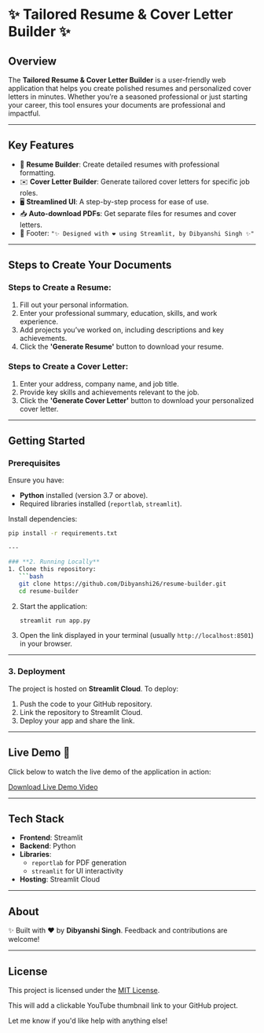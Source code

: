 # ✨ Tailored Resume & Cover Letter Builder ✨

## Overview
The **Tailored Resume & Cover Letter Builder** is a user-friendly web application that helps you create polished resumes and personalized cover letters in minutes. Whether you’re a seasoned professional or just starting your career, this tool ensures your documents are professional and impactful.

---

## Key Features
- 📄 **Resume Builder**: Create detailed resumes with professional formatting.
- ✉️ **Cover Letter Builder**: Generate tailored cover letters for specific job roles.
- 🖥️ **Streamlined UI**: A step-by-step process for ease of use.
- 📥 **Auto-download PDFs**: Get separate files for resumes and cover letters.
- 🌟 Footer: `"✨ Designed with ❤️ using Streamlit, by Dibyanshi Singh ✨"`

---

## Steps to Create Your Documents

### Steps to Create a Resume:
1. Fill out your personal information.
2. Enter your professional summary, education, skills, and work experience.
3. Add projects you’ve worked on, including descriptions and key achievements.
4. Click the **'Generate Resume'** button to download your resume.

### Steps to Create a Cover Letter:
1. Enter your address, company name, and job title.
2. Provide key skills and achievements relevant to the job.
3. Click the **'Generate Cover Letter'** button to download your personalized cover letter.

---

## Getting Started

### Prerequisites
Ensure you have:
- **Python** installed (version 3.7 or above).
- Required libraries installed (`reportlab`, `streamlit`).

Install dependencies:
```bash
pip install -r requirements.txt

---

### **2. Running Locally**
1. Clone this repository:
   ```bash
   git clone https://github.com/Dibyanshi26/resume-builder.git
   cd resume-builder
   ```

2. Start the application:
   ```bash
   streamlit run app.py
   ```

3. Open the link displayed in your terminal (usually `http://localhost:8501`) in your browser.

---

### **3. Deployment**
The project is hosted on **Streamlit Cloud**. To deploy:
1. Push the code to your GitHub repository.
2. Link the repository to Streamlit Cloud.
3. Deploy your app and share the link.

---

## Live Demo 🎥
Click below to watch the live demo of the application in action:

[Download Live Demo Video](https://github.com/Dibyanshi26/resume-builder/raw/main/assets/Live-Recording.mp4)

---

## Tech Stack
- **Frontend**: Streamlit
- **Backend**: Python
- **Libraries**:
  - `reportlab` for PDF generation
  - `streamlit` for UI interactivity
- **Hosting**: Streamlit Cloud

---

## About
✨ Built with ❤️ by **Dibyanshi Singh**. Feedback and contributions are welcome!

---

## License
This project is licensed under the [MIT License](LICENSE).

This will add a clickable YouTube thumbnail link to your GitHub project.

Let me know if you'd like help with anything else!
